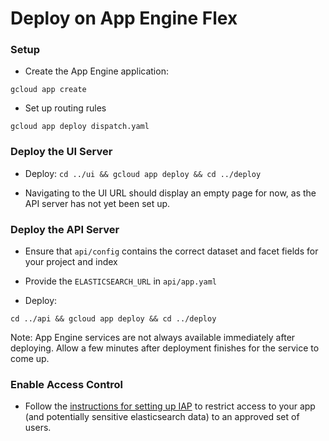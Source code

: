 # Deploy on App Engine Flex

### Setup

* Create the App Engine application:

`gcloud app create`

* Set up routing rules

`gcloud app deploy dispatch.yaml`

### Deploy the UI Server

* Deploy:
`cd ../ui && gcloud app deploy && cd ../deploy`

* Navigating to the UI URL should display an empty page for now, as the API
server has not yet been set up.

### Deploy the API Server

* Ensure that `api/config` contains the correct dataset and facet fields for
your project and index

* Provide the `ELASTICSEARCH_URL` in `api/app.yaml`

* Deploy:

`cd ../api && gcloud app deploy && cd ../deploy`

Note: App Engine services are not always available immediately after deploying.
Allow a few minutes after deployment finishes for the service to come up.

### Enable Access Control

* Follow the [instructions for setting up IAP](https://cloud.google.com/iap/docs/app-engine-quickstart#enabling_iap)
to restrict access to your app (and potentially sensitive elasticsearch data)
to an approved set of users.